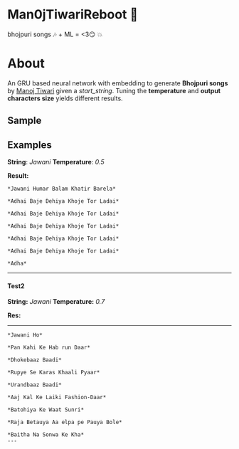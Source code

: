 # Man0jTiwariReboot :arrows_counterclockwise:
bhojpuri songs :notes: +  ML = &lt;3:smirk: :boom:
# About

An GRU based neural network with embedding to generate **Bhojpuri songs** by [Manoj Tiwari](https://www.google.com/search?gs_ssp=eJzj4tLP1Tcwz86ySEkzYPTiyU3My89SKMksTyzKBABolghq&q=manoj+tiwari&rlz=1C1RUCY_enIN701IN701&oq=manoj++tiwa&aqs=chrome.1.69i57j46j0j46j0l3.5792j0j7&sourceid=chrome&ie=UTF-8) given a *start_string*.
Tuning the **temperature** and **output characters size** yields different results.

## Sample 

## Examples

**String**:     *Jawani*
**Temperature**: *0.5*

**Result:**
 ```  
*Jawani Humar Balam Khatir Barela*

*Adhai Baje Dehiya Khoje Tor Ladai*

*Adhai Baje Dehiya Khoje Tor Ladai*

*Adhai Baje Dehiya Khoje Tor Ladai*

*Adhai Baje Dehiya Khoje Tor Ladai*

*Adhai Baje Dehiya Khoje Tor Ladai*

*Adha*
```

---

#### Test2

**String:** *Jawani*
**Temperature:** *0.7*

**Res:**



---
```  
*Jawani Ho*

*Pan Kahi Ke Hab run Daar*

*Dhokebaaz Baadi*

*Rupye Se Karas Khaali Pyaar*

*Urandbaaz Baadi*

*Aaj Kal Ke Laiki Fashion-Daar*

*Batohiya Ke Waat Sunri*

*Raja Betauya Aa elpa pe Pauya Bole*

*Baitha Na Sonwa Ke Kha*
---
